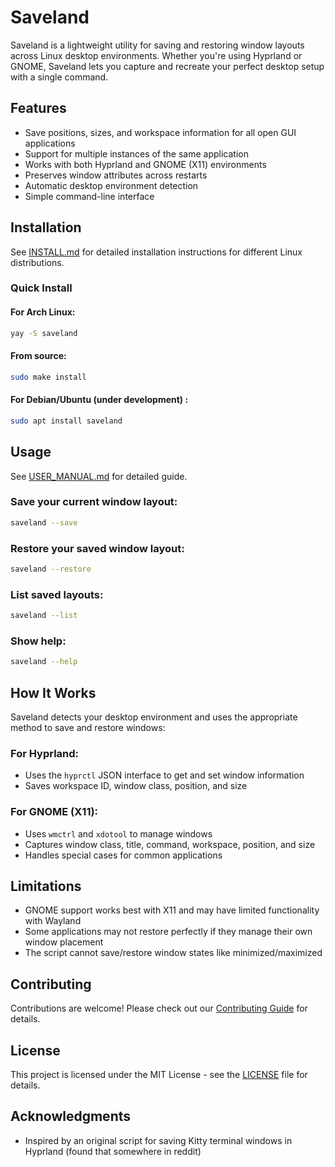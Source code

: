 # Saveland

Saveland is a lightweight utility for saving and restoring window layouts across Linux desktop environments. Whether you're using Hyprland or GNOME, Saveland lets you capture and recreate your perfect desktop setup with a single command.

## Features

- Save positions, sizes, and workspace information for all open GUI applications
- Support for multiple instances of the same application
- Works with both Hyprland and GNOME (X11) environments
- Preserves window attributes across restarts
- Automatic desktop environment detection
- Simple command-line interface

## Installation

See [INSTALL.md](INSTALL.md) for detailed installation instructions for different Linux distributions.

### Quick Install

#### For Arch Linux:
```bash
yay -S saveland
```

#### From source:
```bash
sudo make install
```

#### For Debian/Ubuntu (under development) :
```bash
sudo apt install saveland
```

## Usage

See [USER_MANUAL.md](USER_MANUAL.md) for detailed guide.

### Save your current window layout:
```bash
saveland --save
```

### Restore your saved window layout:
```bash
saveland --restore
```

### List saved layouts:
```bash
saveland --list
```

### Show help:
```bash
saveland --help
```

## How It Works

Saveland detects your desktop environment and uses the appropriate method to save and restore windows:

### For Hyprland:
- Uses the `hyprctl` JSON interface to get and set window information
- Saves workspace ID, window class, position, and size

### For GNOME (X11):
- Uses `wmctrl` and `xdotool` to manage windows
- Captures window class, title, command, workspace, position, and size
- Handles special cases for common applications

## Limitations

- GNOME support works best with X11 and may have limited functionality with Wayland
- Some applications may not restore perfectly if they manage their own window placement
- The script cannot save/restore window states like minimized/maximized

## Contributing

Contributions are welcome! Please check out our [Contributing Guide](CONTRIBUTING.md) for details.

## License

This project is licensed under the MIT License - see the [LICENSE](LICENSE) file for details.

## Acknowledgments

- Inspired by an original script for saving Kitty terminal windows in Hyprland (found that somewhere in reddit)